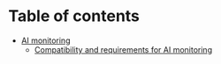 # Table of contents

* [AI monitoring](README.md)
  * [Compatibility and requirements for AI monitoring](ai-monitoring/compatibility-and-requirements-for-ai-monitoring.md)
